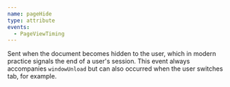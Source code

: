 ```yaml
---
name: pageHide
type: attribute
events:
  - PageViewTiming
---
```


Sent when the document becomes hidden to the user, which in modern practice signals the end of a user's session. This event always accompanies `windowUnload` but can also occurred when the user switches tab, for example.